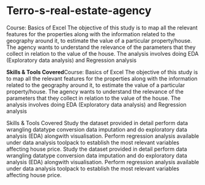 # Terro-s-real-estate-agency
Course: Basics of Excel
The objective of this study is to map all the relevant features for the properties along with the information related to the geography around it, to estimate the value of a particular property/house. The agency wants to understand the relevance of the parameters that they collect in relation to the value of the house. The analysis involves doing EDA (Exploratory data analysis) and Regression analysis

**Skills & Tools Covered**Course: Basics of Excel
The objective of this study is to map all the relevant features for the properties along with the information related to the geography around it, to estimate the value of a particular property/house. The agency wants to understand the relevance of the parameters that they collect in relation to the value of the house. The analysis involves doing EDA (Exploratory data analysis) and Regression analysis

Skills & Tools Covered
Study the dataset provided in detail
perform data wrangling
datatype conversion
data imputation and do exploratory data analysis (EDA) alongwith visualisation. Perform regression analysis available under data analysis toolpack
to establish the most relevant variables affecting house price.
Study the dataset provided in detail
perform data wrangling
datatype conversion
data imputation and do exploratory data analysis (EDA) alongwith visualisation. Perform regression analysis available under data analysis toolpack
to establish the most relevant variables affecting house price.
